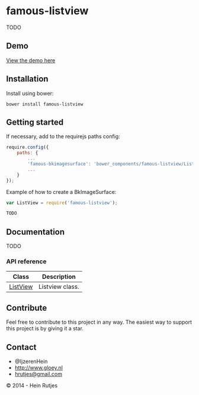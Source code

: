 famous-listview
==========

TODO

## Demo

[View the demo here](https://rawgit.com/IjzerenHein/famous-listview/master/examples/demo/index.html)


## Installation

Install using bower:
	
	bower install famous-listview
	
## Getting started

If necessary, add to the requirejs paths config:

```javascript
require.config({
    paths: {
        ...
        'famous-bkimagesurface': 'bower_components/famous-listview/ListView',
        ...
    }
});
```

Example of how to create a BkImageSurface:

```javascript
var ListView = require('famous-listview');

TODO

```

## Documentation

TODO

### API reference

|Class|Description|
|---|---|
|[ListView](docs/ListView.md)|Listview class.|

## Contribute

Feel free to contribute to this project in any way. The easiest way to support this project is by giving it a star.

## Contact
- 	@IjzerenHein
- 	http://www.gloey.nl
- 	hrutjes@gmail.com

© 2014 - Hein Rutjes
